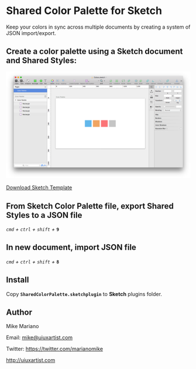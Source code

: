 Shared Color Palette for Sketch
==================================

Keep your colors in sync across multiple documents by creating a system of JSON import/export.


## Create a color palette using a Sketch document and Shared Styles:

![Color Palette](Screens/ColorPalette.png)

[Download Sketch Template](https://github.com/marianomike/sketch-sharedcolorpalette/tree/master/Templates)


## From Sketch Color Palette file, export Shared Styles to a JSON file

*`cmd` + `ctrl` + `shift` +* **`9`**


## In new document, import JSON file

*`cmd` + `ctrl` + `shift` +* **`8`**



## Install

Copy **`SharedColorPalette.sketchplugin`** to **Sketch** plugins folder.


## Author

Mike Mariano

Email: mike@uiuxartist.com

Twitter: https://twitter.com/marianomike

http://uiuxartist.com
